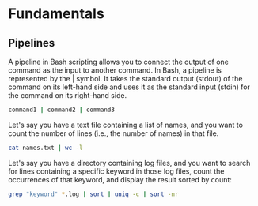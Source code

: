 # Fundamentals

## Pipelines

A pipeline in Bash scripting allows you to connect the output of one command as the input to another command.
In Bash, a pipeline is represented by the | symbol. It takes the standard output (stdout) of the command on its left-hand side and uses it as the standard input (stdin) for the command on its right-hand side.
```bash
command1 | command2 | command3
```

Let's say you have a text file containing a list of names, and you want to count the number of lines (i.e., the number of names) in that file.
```bash
cat names.txt | wc -l
```
Let's say you have a directory containing log files, and you want to search for lines containing a specific keyword in those log files, count the occurrences of that keyword, and display the result sorted by count:

```bash
grep "keyword" *.log | sort | uniq -c | sort -nr
```






